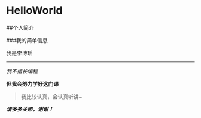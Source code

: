 # HelloWorld

##个人简介

###我的简单信息

我是李博瑶

***

 *我不擅长编程*

 **但我会努力学好这门课**
 
 >我比较认真，会认真听讲~
 
 ***请多多关照，谢谢！***

